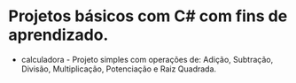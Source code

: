 # Projetos básicos com C# com fins de aprendizado.

* calculadora - Projeto simples com operações de: Adição, Subtração, Divisão, Multiplicação, Potenciação e Raiz Quadrada.
